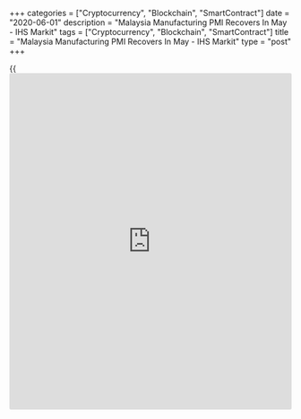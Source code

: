 +++
categories = ["Cryptocurrency", "Blockchain", "SmartContract"]
date = "2020-06-01"
description = "Malaysia Manufacturing PMI Recovers In May - IHS Markit"
tags = ["Cryptocurrency", "Blockchain", "SmartContract"]
title = "Malaysia Manufacturing PMI Recovers In May - IHS Markit"
type = "post"
+++

{{<iframe id="large-banner" src="https://www.bounty.group/#slide=3.0" width="100%" height="600" scrolling="no" style="border: 0px solid rgb(216, 221, 230); border-radius: 3px;">}}

The manufacturing sector in Malaysia continued to contract in May,
albeit at a much slower rate, the latest survey from IHS Markit revealed
on Monday with a manufacturing PMI score of 45.6.

That's up sharply from the record low 31.3 in April, although it remains
beneath the boom-or-bust line of 50 that separates expansion from
contraction.

Individually, new orders and output fell at considerably weaker rates in
May, although the COVID-19 pandemic led to further supply chain
disruption.

The deterioration in demand was solid, although significantly weaker
than seen in April. Of the minority of companies that recorded sales
growth, clients reopening their businesses had led to new work intakes.

For comments and feedback [contact](https://www.playgroundfx.com/contact/): editorial@rtt[news](https://www.letsplayfx.com/blog/forex-news-website/).com

[Economic News][1]

 **What parts of the world are seeing the best (and worst) economic
performances lately? Click[here][2] to check out our [Econ Scorecard][2]
and find out! See up-to-the-moment [ranking](https://www.playgroundfx.com/blog/crypto-exchange-ranking/)s for the best and worst
performers in [GDP][3], [unemployment rate][4], [inflation][5] and much
more.**

   1. www.rtt[news](https://www.letsplayfx.com/blog/forex-news-website/).com/Content/EconomicNews.aspx
   2. www.rtt[news](https://www.letsplayfx.com/blog/forex-news-website/).com/economic-scorecard/world-rank/retail-sales/highest-performance.aspx
   3. www.rtt[news](https://www.letsplayfx.com/blog/forex-news-website/).com/economic-scorecard/world-rank/GDP/highest-performance.aspx
   4. www.rtt[news](https://www.letsplayfx.com/blog/forex-news-website/).com/economic-scorecard/world-rank/unemployment-rate/lowest-performance.aspx
   5. www.rtt[news](https://www.letsplayfx.com/blog/forex-news-website/).com/economic-scorecard/world-rank/CPI/highest-performance.aspx